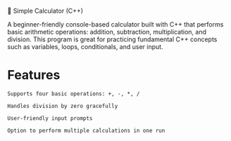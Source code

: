 🧮 Simple Calculator (C++)

A beginner-friendly console-based calculator built with C++ that performs basic arithmetic operations: addition, subtraction, multiplication, and division. This program is great for practicing fundamental C++ concepts such as variables, loops, conditionals, and user input.
# Features

    Supports four basic operations: +, -, *, /

    Handles division by zero gracefully

    User-friendly input prompts

    Option to perform multiple calculations in one run
